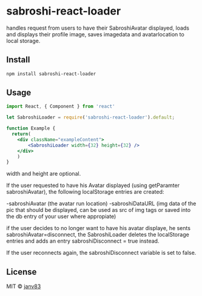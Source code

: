 # sabroshi-react-loader
handles request from users to have their SabroshiAvatar displayed, loads and displays their profile image, saves imagedata and avatarlocation to local storage.

## Install

```bash
npm install sabroshi-react-loader
```

## Usage
```jsx
import React, { Component } from 'react'

let SabroshiLoader = require('sabroshi-react-loader').default;

function Example {
  return(
    <div className="exampleContent">
        <SabroshiLoader width={32} height={32} />
    </div>
    )
}

```

width and height are optional.


If the user requested to have his Avatar displayed (using getParamter sabroshiAvatar),
the following localStorage entries are created:

-sabroshiAvatar  (the avatar run location)
-sabroshiDataURL  (img data of the pic that should be displayed, can be used as src of img tags or saved into the db entry of your user where appropiate)

if the user decides to no longer want to have his avatar displaye, he sents sabroshiAvatar=disconnect, 
the SabroshiLoader deletes the localStorage entries and adds an entry sabroshiDisconnect = true instead.

If the user reconnects again, the sabroshiDisconnect variable is set to false.


## License

MIT © [janv83](https://github.com/janv83)